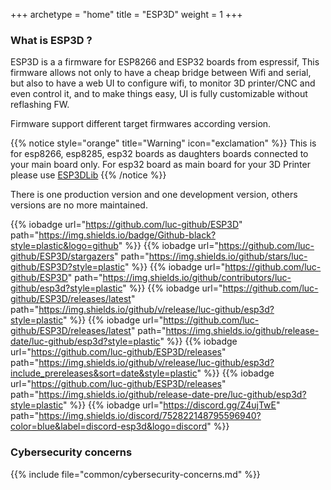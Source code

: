 +++
archetype = "home"
title = "ESP3D"
weight = 1
+++

### What is ESP3D ?
ESP3D is a a firmware for ESP8266 and ESP32 boards from espressif, This firmware allows not only to have a cheap bridge between Wifi and serial, but also to have a web UI to configure wifi, to monitor 3D printer/CNC and even control it, and to make things easy, UI is fully customizable without reflashing FW.

Firmware support different target firmwares according version. 

{{% notice style="orange" title="Warning" icon="exclamation" %}}
This is for  esp8266, esp8285, esp32 boards as daughters boards connected to your main board only.
For esp32 board as main board for your 3D Printer please use [ESP3DLib](/esp3dlib)
{{% /notice %}}

There is one production version and one development version, others versions are no more maintained.

{{% iobadge url="https://github.com/luc-github/ESP3D" path="https://img.shields.io/badge/Github-black?style=plastic&logo=github" %}}
{{% iobadge url="https://github.com/luc-github/ESP3D/stargazers" path="https://img.shields.io/github/stars/luc-github/ESP3D?style=plastic" %}}
{{% iobadge url="https://github.com/luc-github/ESP3D" path="https://img.shields.io/github/contributors/luc-github/esp3d?style=plastic" %}}
{{% iobadge url="https://github.com/luc-github/ESP3D/releases/latest" path="https://img.shields.io/github/v/release/luc-github/esp3d?style=plastic" %}}
{{% iobadge url="https://github.com/luc-github/ESP3D/releases/latest" path="https://img.shields.io/github/release-date/luc-github/esp3d?style=plastic" %}}
{{% iobadge url="https://github.com/luc-github/ESP3D/releases" path="https://img.shields.io/github/v/release/luc-github/esp3d?include_prereleases&sort=date&style=plastic" %}}
{{% iobadge url="https://github.com/luc-github/ESP3D/releases" path="https://img.shields.io/github/release-date-pre/luc-github/esp3d?style=plastic" %}}
{{% iobadge url="https://discord.gg/Z4ujTwE" path="https://img.shields.io/discord/752822148795596940?color=blue&label=discord-esp3d&logo=discord" %}}


### Cybersecurity concerns

{{% include file="common/cybersecurity-concerns.md" %}}
